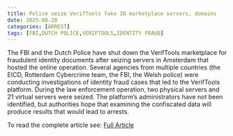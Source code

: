 ```yaml
---
title: Police seize VerifTools fake ID marketplace servers, domains
date: 2025-08-28
categories: [ARREST]
tags: [FBI,DUTCH POLICE,VERIFTOOLS,IDENTITY FRAUD]
---
```


The FBI and the Dutch Police have shut down the VerifTools marketplace for fraudulent identity documents after seizing servers in Amsterdam that hosted the online operation. Several agencies from multiple countries (the EICD, Rotterdam Cybercrime team, the FBI, the Welsh police) were conducting investigations of identity fraud cases that led to the VerifTools platform. During the law enforcement operation, two physical servers and 21 virtual servers were seized. The platform’s administrators have not been identified, but authorities hope that examining the confiscated data will produce results that would lead to arrests.  

To read the complete article see: [Full Article](https://www.bleepingcomputer.com/news/security/police-seize-veriftools-fake-id-marketplace-servers-domains/)  
